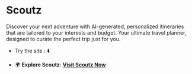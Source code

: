 # Scoutz
Discover your next adventure with AI-generated, personalized itineraries that are tailored to your interests and budget. Your ultimate travel planner, designed to curate the perfect trip just for you.

- Try the site : ⬇️

- 🌍 **Explore Scoutz**: [**Visit Scoutz Now**](https://scoutz.vercel.app/)
